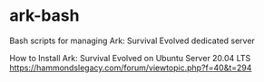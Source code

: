 # ark-bash
Bash scripts for managing Ark: Survival Evolved dedicated server

How to Install Ark: Survival Evolved on Ubuntu Server 20.04 LTS
https://hammondslegacy.com/forum/viewtopic.php?f=40&t=294
